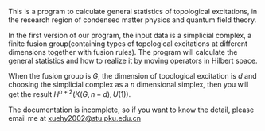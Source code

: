 This is a program to calculate general statistics of topological excitations, in the research region of condensed matter physics and quantum field theory. 

In the first version of our program, the input data is a simplicial complex, a finite fusion group(containing types of topological excitations at different dimensions together with fusion rules). The program will calculate the general statistics and how to realize it by moving operators in Hilbert space.

When the fusion group is $G$, the dimension of topological excitation is $d$ and choosing the simplicial complex as a $n$ dimensional simplex, then you will get the result $H^{n+2}(K(G,n-d),U(1))$.

The documentation is incomplete, so if you want to know the detail, please email me at xuehy2002@stu.pku.edu.cn
